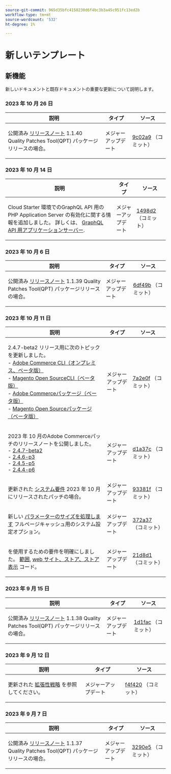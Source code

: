 ```yaml
---
source-git-commit: 965d35bfc4150230d6f4bc3b3a45c951fc13ed2b
workflow-type: tm+mt
source-wordcount: '532'
ht-degree: 1%

---
```

# 新しいテンプレート

## 新機能

新しいドキュメントと既存ドキュメントの重要な更新について説明します。

### 2023 年 10 月 26 日

<table style="table-layout:auto;">
  <thead>
    <tr>
      <th>説明</th>
      <th>タイプ</th>
      <th>ソース</th>
    </tr>
  </thead>
  <tbody>
    <tr>
      <td><p>公開済み <a href="https://experienceleague.adobe.com/docs/commerce-operations/tools/quality-patches-tool/release-notes.html">リリースノート</a> 1.1.40 Quality Patches Tool(QPT) パッケージリリースの場合。</p>
</td>
      <td>メジャーアップデート</td>
      <td><a href="https://github.com/AdobeDocs/commerce-operations.en/commit/9c02a9ca6341df46266b50dffaa6e5b961a6af98">9c02a9</a> （コミット）</td>
    </tr>
  </tbody>
</table>

### 2023 年 10 月 14 日

<table style="table-layout:auto;">
  <thead>
    <tr>
      <th>説明</th>
      <th>タイプ</th>
      <th>ソース</th>
    </tr>
  </thead>
  <tbody>
    <tr>
      <td><p>Cloud Starter 環境でのGraphQL API 用の PHP Application Server の有効化に関する情報を追加しました。 詳しくは、 <a href="https://experienceleague.adobe.com/docs/commerce-operations/performance-best-practices/performance-best-practices/application-server.html">GraphQL API 用アプリケーションサーバー</a>.</p>
</td>
      <td>メジャーアップデート</td>
      <td><a href="https://github.com/AdobeDocs/commerce-operations.en/commit/1498d2e8cfaa0243f571a8fd9a0bb717bc3a86c4">1498d2</a> （コミット）</td>
    </tr>
  </tbody>
</table>

### 2023 年 10 月 6 日

<table style="table-layout:auto;">
  <thead>
    <tr>
      <th>説明</th>
      <th>タイプ</th>
      <th>ソース</th>
    </tr>
  </thead>
  <tbody>
    <tr>
      <td><p>公開済み <a href="https://experienceleague.adobe.com/docs/commerce-operations/tools/quality-patches-tool/release-notes.html">リリースノート</a> 1.1.39 Quality Patches Tool(QPT) パッケージリリースの場合。</p>
</td>
      <td>メジャーアップデート</td>
      <td><a href="https://github.com/AdobeDocs/commerce-operations.en/commit/6df49bc9d097bf883936b66176022251f9bf3b38">6df49b</a> （コミット）</td>
    </tr>
  </tbody>
</table>

### 2023 年 10 月 11 日

<table style="table-layout:auto;">
  <thead>
    <tr>
      <th>説明</th>
      <th>タイプ</th>
      <th>ソース</th>
    </tr>
  </thead>
  <tbody>
    <tr>
      <td><p>2.4.7-beta2 リリース用に次のトピックを更新しました。<br />- <a href="https://experienceleague.adobe.com/docs/commerce-operations/reference/commerce-on-premises-beta.html">Adobe Commerce CLI（オンプレミス、ベータ版）</a><br />- <a href="https://experienceleague.adobe.com/docs/commerce-operations/reference/magento-open-source-beta.html">Magento Open SourceCLI（ベータ版）</a><br />- <a href="https://experienceleague.adobe.com/docs/commerce-operations/release/packages/adobe-commerce-beta.html">Adobe Commerceパッケージ（ベータ版）</a><br />- <a href="https://experienceleague.adobe.com/docs/commerce-operations/release/packages/magento-open-source-beta.html">Magento Open Sourceパッケージ（ベータ版）</a></p>
</td>
      <td>メジャーアップデート</td>
      <td><a href="https://github.com/AdobeDocs/commerce-operations.en/commit/7a2e0f9fd2e74776107ac85de9b785aaf056413c">7a2e0f</a> （コミット）</td>
    </tr>
    <tr>
      <td><p>2023 年 10 月のAdobe Commerceパッチのリリースノートを公開しました。<br />- <a href="https://experienceleague.adobe.com/docs/commerce-operations/release/notes/adobe-commerce/2-4-7.html">2.4.7-beta2</a><br />- <a href="https://experienceleague.adobe.com/docs/commerce-operations/release/notes/security-patches/2-4-6-p3.html">2.4.6-p3</a><br />- <a href="https://experienceleague.adobe.com/docs/commerce-operations/release/notes/security-patches/2-4-5-p5.html">2.4.5-p5</a><br />- <a href="https://experienceleague.adobe.com/docs/commerce-operations/release/notes/security-patches/2-4-4-p6.html">2.4.4-p6</a></p>
</td>
      <td>メジャーアップデート</td>
      <td><a href="https://github.com/AdobeDocs/commerce-operations.en/commit/d1a37c01f56c12f4d4553bcd3ad883a321de9ac8">d1a37c</a> （コミット）</td>
    </tr>
    <tr>
      <td><p>更新された <a href="https://experienceleague.adobe.com/docs/commerce-operations/installation-guide/system-requirements.html">システム要件</a> 2023 年 10 月にリリースされたパッチの場合。</p>
</td>
      <td>メジャーアップデート</td>
      <td><a href="https://github.com/AdobeDocs/commerce-operations.en/commit/93381f57ab687521e1503144cf5c5442da856310">93381f</a> （コミット）</td>
    </tr>
    <tr>
      <td><p>新しい <a href="https://experienceleague.adobe.com/docs/commerce-operations/configuration-guide/cache/configure-varnish-commerce.html">パラメーターのサイズを処理します</a> フルページキャッシュ用のシステム設定オプション。</p>
</td>
      <td>メジャーアップデート</td>
      <td><a href="https://github.com/AdobeDocs/commerce-operations.en/commit/372a37d8c75aec195951114fa9bc2786fc450bf8">372a37</a> （コミット）</td>
    </tr>
    <tr>
      <td><p>を使用するための要件を明確にしました。 <a href="https://experienceleague.adobe.com/docs/commerce-operations/configuration-guide/cli/configuration-management/set-configuration-values.html">範囲</a>, <a href="https://experienceleague.adobe.com/docs/commerce-operations/configuration-guide/multi-sites/ms-admin.html">web サイト、ストア、ストア表示</a> コード。</p>
</td>
      <td>メジャーアップデート</td>
      <td><a href="https://github.com/AdobeDocs/commerce-operations.en/commit/21d8d1f26e44d48c84095c539e68b34066854fda">21d8d1</a> （コミット）</td>
    </tr>
  </tbody>
</table><!-- date_group -->

### 2023 年 9 月 15 日

<table style="table-layout:auto;">
  <thead>
    <tr>
      <th>説明</th>
      <th>タイプ</th>
      <th>ソース</th>
    </tr>
  </thead>
  <tbody>
    <tr>
      <td><p>公開済み <a href="https://experienceleague.adobe.com/docs/commerce-operations/tools/quality-patches-tool/release-notes.html">リリースノート</a> 1.1.38 Quality Patches Tool(QPT) パッケージリリースの場合。</p>
</td>
      <td>メジャーアップデート</td>
      <td><a href="https://github.com/AdobeDocs/commerce-operations.en/commit/1d1fac956ceb8f869b60accfe0180c593d659ec1">1d1fac</a> （コミット）</td>
    </tr>
  </tbody>
</table>

### 2023 年 9 月 12 日

<table style="table-layout:auto;">
  <thead>
    <tr>
      <th>説明</th>
      <th>タイプ</th>
      <th>ソース</th>
    </tr>
  </thead>
  <tbody>
    <tr>
      <td><p>更新された <a href="https://experienceleague.adobe.com/docs/commerce-operations/implementation-playbook/architecture/extensibility-strategy.html">拡張性戦略</a> を参照してください。</p>
</td>
      <td>メジャーアップデート</td>
      <td><a href="https://github.com/AdobeDocs/commerce-operations.en/commit/f4f420cee5f9241f56107c4218793af394ba1193">f4f420</a> （コミット）</td>
    </tr>
  </tbody>
</table>

### 2023 年 9 月 7 日

<table style="table-layout:auto;">
  <thead>
    <tr>
      <th>説明</th>
      <th>タイプ</th>
      <th>ソース</th>
    </tr>
  </thead>
  <tbody>
    <tr>
      <td><p>公開済み <a href="https://experienceleague.adobe.com/docs/commerce-operations/tools/quality-patches-tool/release-notes.html">リリースノート</a> 1.1.37 Quality Patches Tool(QPT) パッケージリリースの場合。</p>
</td>
      <td>メジャーアップデート</td>
      <td><a href="https://github.com/AdobeDocs/commerce-operations.en/commit/3290e58436259a7af81ed81b691a3ad032c812a5">3290e5</a> （コミット）</td>
    </tr>
  </tbody>
</table><!-- date_group --><!-- month_group --><!-- year_group -->
